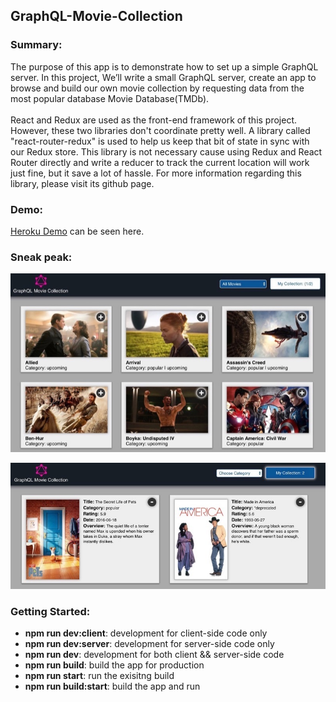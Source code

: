 ## GraphQL-Movie-Collection

### Summary:
The purpose of this app is to demonstrate how to set up a simple GraphQL server. 
In this project, We’ll write a small GraphQL server, create an app to browse and build
our own movie collection by requesting data from the most popular database Movie Database(TMDb).
<br><br>
React and Redux are used as the front-end framework of this project. However, these two libraries don't 
coordinate pretty well. A library called "react-router-redux" is used to help us keep that bit of state 
in sync with our Redux store. This library is not necessary cause using Redux and React Router directly 
and write a reducer to track the current location will work just fine, but it save a lot of hassle. For more
information regarding this library, please visit its github page.

### Demo:

[Heroku Demo](https://graphql-movie-collection.herokuapp.com/) can be seen here.


### Sneak peak:

![Screenshot_01](/public/assets/readme_01.jpg?raw=true)


![Screenshot_02](/public/assets/readme_02.jpg?raw=true)


### Getting Started:

<ul>
    <li><b>npm run dev:client</b>: development for client-side code only</li>
    <li><b>npm run dev:server</b>: development for server-side code only</li>
    <li><b>npm run dev</b>: development for both client && server-side code</li>
    <li><b>npm run build</b>: build the app for production</li>
    <li><b>npm run start</b>: run the exisitng build</li>
    <li><b>npm run build:start</b>: build the app and run</li>
</ul>
